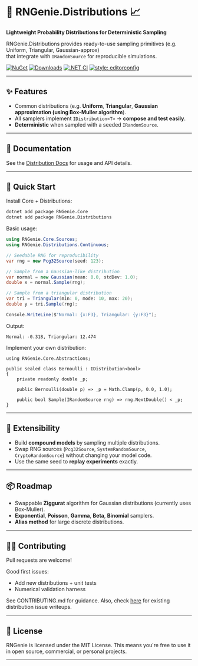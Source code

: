 # 🎩 RNGenie.Distributions 📈

**Lightweight Probability Distributions for Deterministic Sampling**

RNGenie.Distributions provides ready-to-use sampling primitives (e.g. Uniform, Triangular, Gaussian-approx)  
that integrate with `IRandomSource` for reproducible simulations.

[![NuGet](https://img.shields.io/nuget/v/RNGenie.Distributions.svg)](https://www.nuget.org/packages/RNGenie.Distributions/)
[![Downloads](https://img.shields.io/nuget/dt/RNGenie.Distributions.svg)](https://www.nuget.org/packages/RNGenie.Distributions/)
[![.NET CI](https://github.com/FloatObject/RNGenie/actions/workflows/dotnet.yml/badge.svg?branch=master)](https://github.com/FloatObject/RNGenie/actions/workflows/dotnet.yml)
[![style: editorconfig](https://img.shields.io/badge/style-editorconfig-blue)](https://github.com/FloatObject/RNGenie/blob/master/CONTRIBUTING.md)

---

## ✨ Features

- Common distributions (e.g. **Uniform**, **Triangular**, **Gaussian approximation (using Box-Muller algorithm**).
- All samplers implement `IDistribution<T>` -> **compose and test easily**.
- **Deterministic** when sampled with a seeded `IRandomSource`.

---

## 📄 Documentation

See the [Distribution Docs](https://github.com/FloatObject/RNGenie/blob/master/docs/distributions.md) for usage and API details.

---

## 🚀 Quick Start

Install Core + Distributions:
```sh
dotnet add package RNGenie.Core
dotnet add package RNGenie.Distributions
```

Basic usage:
```cs
using RNGenie.Core.Sources;
using RNGenie.Distributions.Continuous;

// Seedable RNG for reproducibility
var rng = new Pcg32Source(seed: 123);

// Sample from a Gaussian-like distribution
var normal = new Gaussian(mean: 0.0, stdDev: 1.0);
double x = normal.Sample(rng);

// Sample from a triangular distribution
var tri = Triangular(min: 0, mode: 10, max: 20);
double y = tri.Sample(rng);

Console.WriteLine($"Normal: {x:F3}, Triangular: {y:F3}");
```

Output:
```text
Normal: -0.318, Triangular: 12.474
```

Implement your own distribution:
```
using RNGenie.Core.Abstractions;

public sealed class Bernoulli : IDistribution<bool>
{
	private readonly double _p;
	
	public Bernoulli(double p) => _p = Math.Clamp(p, 0.0, 1.0);
	
	public bool Sample(IRandomSource rng) => rng.NextDouble() < _p;
}
```

---

## 🧩 Extensibility

- Build **compound models** by sampling multiple distributions.
- Swap RNG sources (`Pcg32Source`, `SystemRandomSource`, `CryptoRandomSource`) without changing your model code.
- Use the same seed to **replay experiments** exactly.

---

## 📦 Roadmap

- Swappable **Ziggurat** algorithm for Gaussian distributions (currently uses Box-Muller).
- **Exponential**, **Poisson**, **Gamma**, **Beta**, **Binomial** samplers.
- **Alias method** for large discrete distributions.

---

## 👩‍💻 Contributing

Pull requests are welcome!

Good first issues:
- Add new distributions + unit tests
- Numerical validation harness

See CONTRIBUTING.md for guidance.
Also, check [here](https://github.com/FloatObject/RNGenie/issues) for existing distribution issue writeups.

---

## 📜 License

RNGenie is licensed under the MIT License.
This means you're free to use it in open source, commercial, or personal projects.

---

